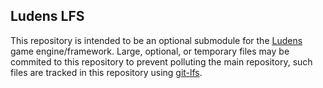 ## Ludens LFS

This repository is intended to be an optional submodule for the [Ludens](https://github.com/x2w-soda/Ludens) game engine/framework. Large, optional, or temporary files may be commited to this repository to prevent polluting the main repository, such files are tracked in this repository using [git-lfs](https://git-lfs.com/).